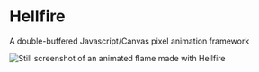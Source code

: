 # Hellfire
A double-buffered Javascript/Canvas pixel animation framework

![Still screenshot of an animated flame made with Hellfire](https://i.imgur.com/OHDCuri.png)
